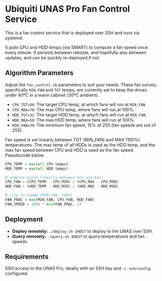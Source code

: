 # Ubiquiti UNAS Pro Fan Control Service

This is a fan control service that is deployed over SSH and runs via systemd.

It polls CPU and HDD temps (via SMART) to compute a fan speed once every minute. It persists between reboots, and hopefully also between updates, and can be quickly re-deployed if not.

## Algorithm Parameters

Adjust the `fan_control.sh` parameters to suit your needs. These fan curves, specifically `MIN_FAN` and `TGT` temps, are currently set to keep the drives under 40ºC in a warm cabinet (30ºC ambient).

- `CPU_TGT=50`: The target CPU temp, at which fans will run at `MIN_FAN`.
- `CPU_MAX=70`: The max CPU temp, where fans will run at 100%.
- `HDD_TGT=32`: The target HDD temp, at which fans will run at `MIN_FAN`.
- `HDD_MAX=50`: The max HDD temp, where fans will run at 100%.
- `MIN_FAN=39`: The minimum fan speed, 15% of 255 (fan speeds are out of 255).

Fan speed is set linearly between TGT (MIN_FAN) and MAX (100%) temperatures. The max temp of all HDDs is used as the HDD temp, and the max fan speed between CPU and HDD is used as the fan speed. Pseudocode below.

```python
CPU_TEMP = max(all CPU temps)
HDD_TEMP = max(all HDD temps)

# compute point linearly between min and max
CPU_FAN = (CPU_TEMP - CPU_MIN) / (CPU_MAX - CPU_MIN)
HDD_FAN = (HDD_TEMP - HDD_MIN) / (HDD_MAX - HDD_MIN)

# clip to range [MIN_FAN, 100%]
FAN_FRAC = max(MIN_FAN, CPU_FAN, HDD_FAN)
FAN_SPEED = 100% * min(FAN_FRAC, 1)
```

## Deployment

- **Deploy remotely:** `./deploy.sh $HOST` to deploy to the UNAS over SSH.
- **Query remotely:** `./query.sh $HOST` to query temperatures and fan speeds.

## Requirements

SSH access to the UNAS Pro, ideally with an SSH key and `~/.ssh/config` configured.
